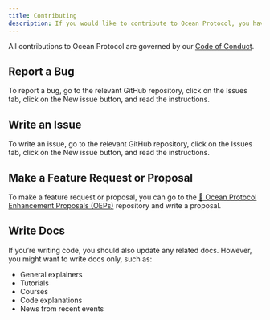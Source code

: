 ```yaml
---
title: Contributing
description: If you would like to contribute to Ocean Protocol, you have different possibilities.
---
```


All contributions to Ocean Protocol are governed by our [Code of Conduct](code-of-conduct/).

## Report a Bug

To report a bug, go to the relevant GitHub repository, click on the Issues tab, click on the New issue button, and read the instructions.

## Write an Issue

To write an issue, go to the relevant GitHub repository, click on the Issues tab, click on the New issue button, and read the instructions.

## Make a Feature Request or Proposal

To make a feature request or proposal, you can go to the [🐙 Ocean Protocol Enhancement Proposals (OEPs)](https://github.com/oceanprotocol/OEPs/) repository and write a proposal.

## Write Docs

If you’re writing code, you should also update any related docs. However, you might want to write docs only, such as:

-   General explainers
-   Tutorials
-   Courses
-   Code explanations
-   News from recent events
